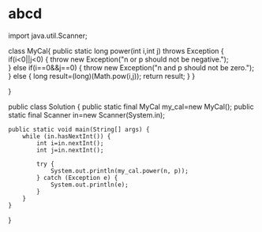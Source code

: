 # abcd
import java.util.Scanner;

class MyCal{
    public static long power(int i,int j) throws Exception {
        if(i<0||j<0) {
            throw new Exception("n or p should not be negative.");      
        }
        else if(i==0&&j==0) {
            throw new Exception("n and p should not be zero.");
        }
        else {
            long result=(long)(Math.pow(i,j));
            return result;
        }
    }
    
}

public class Solution {
    public static final MyCal my_cal=new MyCal();
    public static final Scanner in=new Scanner(System.in);
    
    public static void main(String[] args) {
        while (in.hasNextInt()) {
            int i=in.nextInt();
            int j=in.nextInt();
            
            try {
                System.out.println(my_cal.power(n, p));
            } catch (Exception e) {
                System.out.println(e);
            }
        }
    }
}
